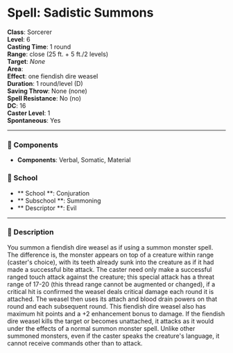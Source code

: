 
# Spell: Sadistic Summons
**Class**: Sorcerer  
**Level**: 6  
**Casting Time**: 1 round  
**Range**: close (25 ft. + 5 ft./2 levels)  
**Target**: _None_  
**Area**:   
**Effect**: one fiendish dire weasel  
**Duration**: 1 round/level (D)  
**Saving Throw**: None (none)  
**Spell Resistance**: No (no)  
**DC**: 16  
**Caster Level**: 1  
**Spontaneous**: Yes

---

### 🔮 Components
- **Components**: Verbal, Somatic, Material

### 🏫 School
- ** School **: Conjuration
- ** Subschool **: Summoning
- ** Descriptor **: Evil
---

### 📜 Description
You summon a fiendish dire weasel as if using a summon monster spell. The difference is, the monster appears on top of a creature within range (caster's choice), with its teeth already sunk into the creature as if it had made a successful bite attack. The caster need only make a successful ranged touch attack against the creature; this special attack has a threat range of 17-20 (this thread range cannot be augmented or changed), if a critical hit is confirmed the weasel deals critical damage each round it is attached. The weasel then uses its attach and blood drain powers on that round and each subsequent round. This fiendish dire weasel also has maximum hit points and a +2 enhancement bonus to damage. If the fiendish dire weasel kills the target or becomes unattached, it attacks as it would under the effects of a normal summon monster spell. Unlike other summoned monsters, even if the caster speaks the creature's language, it cannot receive commands other than to attack.
